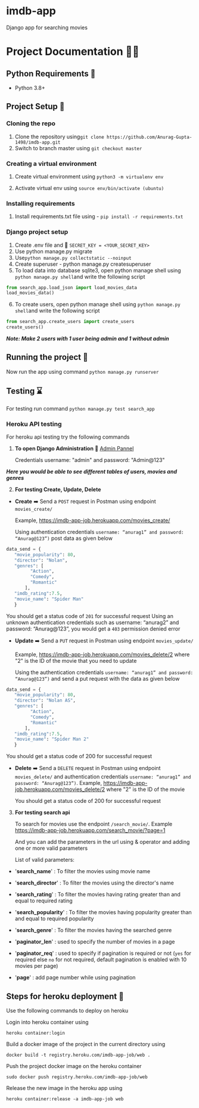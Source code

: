 # imdb-app
Django app for searching movies

# Project Documentation :wave::wave:

## Python Requirements :memo:

- Python 3.8+

## Project Setup :wrench:

### Cloning the repo
1. Clone the repository using```git clone https://github.com/Anurag-Gupta-1498/imdb-app.git```
2. Switch to branch master using ```git checkout master```

### Creating a virtual environment
1. Create virtual environment using ```python3 -m virtualenv env```

2. Activate virtual env using ```source env/bin/activate (ubuntu)```

### Installing requirements
1. Install requirements.txt file using  - ```pip install -r requirements.txt```

### Django project setup
1. Create .env file and :key: ```SECRET_KEY = <YOUR_SECRET_KEY>```
2. Use python manage.py migrate
3. Use```python manage.py collectstatic --noinput```
4. Create superuser - python manage.py createsuperuser
5. To load data into database sqlite3, open python manage shell using ```python manage.py shell```and write the following script
```python
from search_app.load_json import load_movies_data
load_movies_data()
```
6. To create users, open python manage shell using ```python manage.py shell```and write the following script
```python
from search_app.create_users import create_users
create_users()
```
_**Note: Make 2 users with 1 user being admin and 1 without admin**_

## Running the project :running:

Now run the app using command ```python manage.py runserver```

## Testing :hourglass:

For testing run command ```python manage.py test search_app```

### Heroku API testing

For heroku api testing try the following commands

1. **To open Django Administration** :link: [Admin Pannel](https://imdb-app-job.herokuapp.com/admin/ "Django Administration")


   Credentials
   username: "admin" and password: "Admin@123"

_**Here you would be able to see different tables of users, movies and genres**_

2. **For testing Create, Update, Delete**

- **Create** :arrow_right: Send a `POST` request in Postman using endpoint `movies_create/`

   Example, https://imdb-app-job.herokuapp.com/movies_create/

   Using authentication credentials `username: “anurag1” and password: “Anurag@123”)` post data as given below
```python
data_send = {
   "movie_popularity": 80,
   "director": "Nolan",
   "genres": [
         "Action",
         "Comedy",
         "Romantic"
       ],
   "imdb_rating":7.5,
   "movie_name": "Spider Man"
   }
```
   You should get a status code of `201` for successful request
   Using an unknown authentication credentials such as
   username: “anurag2” and password: “Anurag@123”, you would get a `403` permission denied error

- **Update** :arrow_right: Send a `PUT` request in Postman using endpoint `movies_update/`

   Example, https://imdb-app-job.herokuapp.com/movies_delete/2 where "2" is the ID of the movie that you need to update

   Using the authentication credentials `username: “anurag1” and password: “Anurag@123”)` and send a put request with the data as given below
```python
data_send = {
   "movie_popularity": 80,
   "director": "Nolan AS",
   "genres": [
         "Action",
         "Comedy",
         "Romantic"
       ],
   "imdb_rating":7.5,
   "movie_name": "Spider Man 2"
   }
```
   You should get a status code of 200 for successful request

- **Delete** :arrow_right: Send a `DELETE` request in Postman using endpoint `movies_delete/` and authentication credentials
 `username: “anurag1” and password: “Anurag@123”)`. Example, https://imdb-app-job.herokuapp.com/movies_delete/2 where "2" is the ID of the movie


   You should get a status code of 200 for successful request

3. **For testing search api**

   To search for movies use the endpoint `/search_movie/`. Example https://imdb-app-job.herokuapp.com/search_movie/?page=1
  
   And you can add the parameters in the url using & operator and adding one or more valid parameters

   List of valid parameters:

  - '**search_name**' : To filter the movies using movie name
  
  - '**search_director**' : To filter the movies using the director's name
  
  - '**search_rating**' : To filter the movies having rating greater than and equal to required rating
  
  - '**search_popularity**' : To filter the movies having popularity greater than and equal to required popularity
  
  - '**search_genre**' : To filter the movies having the searched genre

  - '**paginator_len**' : used to specify the number of movies in a page
  
  - '**paginator_req**' : used to specify if pagination is required or not (`yes` for required else `no` for not required, default pagination is enabled with 10 movies per page)

  - '**page**' : add page number while using pagination


## Steps for heroku deployment :rocket:
Use the following commands to deploy on heroku

Login into heroku container using
```shell
heroku container:login
```

Build a docker image of the project in the current directory using
```shell
docker build -t registry.heroku.com/imdb-app-job/web .
```

Push the project docker image on the heroku container
```shell
sudo docker push registry.heroku.com/imdb-app-job/web
```

Release the new image in the heroku app using
```shell
heroku container:release -a imdb-app-job web
```


